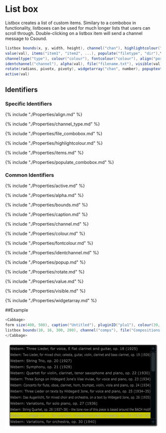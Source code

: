 # List box

Listbox creates a list of custom items. Similary to a combobox in functionality, listboxes can be used for much longer lists that users can scroll through. Double-clicking on a listbox item will send a channel message to Csound. 


```csharp
listbox bounds(x, y, width, height), channel("chan"), highlightcolour("colour") \
value(val), items("item1", "item2", ...), populate("filetype", "dir"),\
channeltype("type"), colour("colour"), fontcolour("colour"), align("position"), \
identchannel("channel"), alpha(val), file("filename.txt"), visible(val), caption("caption"), \
rotate(radians, pivotx, pivoty), widgetarray("chan", number), popuptext("text") \
active(val)
```
<!--(End of syntax)/-->

## Identifiers

### Specific Identifiers

{% include "./Properties/align.md" %}

{% include "./Properties/channel_type.md" %}

{% include "./Properties/file_combobox.md" %}

{% include "./Properties/highlightcolour.md" %}

{% include "./Properties/items.md" %} 

{% include "./Properties/populate_combobox.md" %}

### Common Identifiers

{% include "./Properties/active.md" %} 

{% include "./Properties/alpha.md" %} 

{% include "./Properties/bounds.md" %} 

{% include "./Properties/caption.md" %} 

{% include "./Properties/channel.md" %} 

{% include "./Properties/colour.md" %} 

{% include "./Properties/fontcolour.md" %}  

{% include "./Properties/identchannel.md" %} 

{% include "./Properties/popup.md" %} 

{% include "./Properties/rotate.md" %} 

{% include "./Properties/value.md" %}  

{% include "./Properties/visible.md" %} 

{% include "./Properties/widgetarray.md" %} 

<!--(End of identifiers)/-->

##Example
```csharp
<Cabbage>
form size(400, 500), caption("Untitled"), pluginID("plu1"), colour(39, 40, 34)
listbox bounds(10, 16, 300, 200), channel("comps"), file("Compositions.txt"), colour("yellow"), fontcolour("black")
</Cabbage>
```

![](../images/listbox.png)